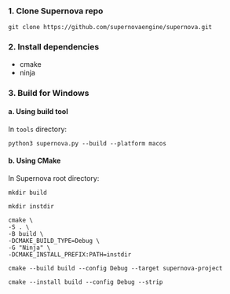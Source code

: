 ### 1. Clone Supernova repo

```git clone https://github.com/supernovaengine/supernova.git```

### 2. Install dependencies

* cmake
* ninja

### 3. Build for Windows
#### a. Using build tool

In ```tools``` directory:

```
python3 supernova.py --build --platform macos
```

#### b. Using CMake

In Supernova root directory:

```
mkdir build
```
```
mkdir instdir
```
```
cmake \
-S . \
-B build \
-DCMAKE_BUILD_TYPE=Debug \
-G "Ninja" \
-DCMAKE_INSTALL_PREFIX:PATH=instdir
```
```
cmake --build build --config Debug --target supernova-project
```
```
cmake --install build --config Debug --strip
```